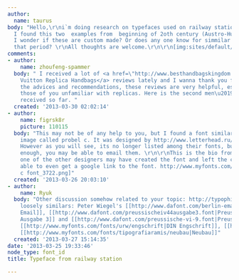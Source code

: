 ```yaml
---
author:
  name: taurus
body: "Hello,\r\ni`m doing research on typefaces used on railway stations across Europe.
  I found this two  examples from  beginning of 2oth century (Austro-Hungarian Empire).
  I wonder if these are custom made? Or does any one know for simmilar typeface from
  that period? \r\nAll thoughts are welcome.\r\n\r\n[img:sites/default/files/old-images/typophile_6406.jpg]"
comments:
- author:
    name: zhoufeng-spammer
  body: " I received a lot of <a href=\"http://www.besthandbagskingdom.com/\">Louis
    Vuitton Replica Handbags</a> reviews lately and I wanna thank you for that. Besides
    the advices and recommendations, these reviews are very helpful, especially for
    those of you unfamiliar with replicas. Here is the second men\u2019s review I
    received so far. "
  created: '2013-03-30 02:02:14'
- author:
    name: figrsk8r
    picture: 110115
  body: "This may not be of any help to you, but I found a font similar to your top
    image called probel c. It was designed by http://www.letterhead.ru/Fonts/index.html.
    However as you will see, its no longer listed among their fonts, but if it's close
    enough, you may be able to email them. \r\n\r\nThis is the bio from myfonts, so
    one of the other designers may have created the font and left the company. I wasn't
    able to even get a google link to the font. http://www.myfonts.com/foundry/LHS-IG/\r\n\r\n[img:sites/default/files/old-images/probel
    c font_3722.png]"
  created: '2013-03-26 20:03:10'
- author:
    name: Ryuk
  body: "Other discussion somehow related to your topic: http://typophile.com/node/101698\r\nSome
    loosely similars: Peter Wiegel's [[http://www.dafont.com/berlin-email.font|Berlin
    Email]], [[http://www.dafont.com/preussischeiv44ausgabe3.font|Preussische IV 44
    Ausgabe 3]] and [[http://www.dafont.com/preussische-vi-9.font|Preussische VI 9]],
    [[http://www.myfonts.com/fonts/urw/engschrift|DIN Engschrift]], [[http://www.myfonts.com/fonts/capearcona/ca-geheimagent|Geheimagent]],
    [[http://www.myfonts.com/fonts/tipografiaramis/neubau|Neubau]]"
  created: '2013-03-27 15:14:35'
date: '2013-03-25 19:33:46'
node_type: font_id
title: Typeface from railway station

---
```


